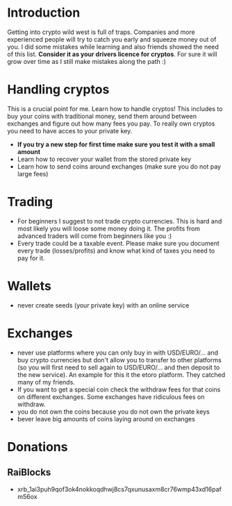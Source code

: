 # Introduction
Getting into crypto wild west is full of traps. Companies and more experienced people will try to catch you early and squeeze money out of you. I did some mistakes while learning and also friends showed the need of this list. **Consider it as your drivers licence for cryptos**. For sure it will grow over time as I still make mistakes along the path :)

# Handling cryptos
This is a crucial point for me. Learn how to handle cryptos! This includes to buy your coins with traditional money, send them around between exchanges and figure out how many fees you pay. To really own cryptos you need to have acces to your private key.
- **If you try a new step for first time make sure you test it with a small amount**
- Learn how to recover your wallet from the stored private key
- Learn how to send coins around exchanges (make sure you do not pay large fees)

# Trading
- For beginners I suggest to not trade crypto currencies. This is hard and most likely you will loose some money doing it. The profits from advanced traders will come from beginners like you :)
- Every trade could be a taxable event. Please make sure you document every trade (losses/profits) and know what kind of taxes you need to pay for it.

# Wallets
- never create seeds (your private key) with an online service 

# Exchanges
- never use platforms where you can only buy in with USD/EURO/... and buy crypto currencies but don't allow you to transfer to other platforms (so you will first need to sell again to USD/EURO/... and then deposit to the new service). An example for this it the etoro platform. They catched many of my friends.
- If you want to get a special coin check the withdraw fees for that coins on different exchanges. Some exchanges have ridiculous fees on withdraw.
- you do not own the coins because you do not own the private keys
- bever leave big amounts of coins laying around on exchanges

# Donations
## RaiBlocks
- xrb_1ai3puh9qof3ok4nokkoqdhwj8cs7qxunusaxm8cr76wmp43xd16pafm56ox
